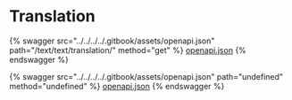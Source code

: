 # Translation

{% swagger src="../../../../.gitbook/assets/openapi.json" path="/text/text/translation/" method="get" %}
[openapi.json](../../../../.gitbook/assets/openapi.json)
{% endswagger %}

{% swagger src="../../../../.gitbook/assets/openapi.json" path="undefined" method="undefined" %}
[openapi.json](../../../../.gitbook/assets/openapi.json)
{% endswagger %}
